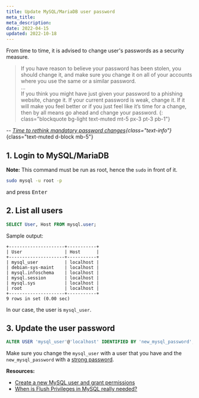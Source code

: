 ```yaml
---
title: Update MySQL/MariaDB user password
meta_title: 
meta_description: 
date: 2022-04-15
updated: 2022-10-18
---
```


From time to time, it is advised to change user's passwords as a security measure.

> If you have reason to believe your password has been stolen, you should change it, and make sure you change it on all of your accounts where you use the same or a similar password.  
> ...  
> If you think you might have just given your password to a phishing website, change it. If your current password is weak, change it. If it will make you feel better or if you just feel like it’s time for a change, then by all means go ahead and change your password.
{: class="blockquote bg-light text-muted mt-5 px-3 pt-3 pb-1"}

*-- [Time to rethink mandatory password changes](https://www.ftc.gov/policy/advocacy-research/tech-at-ftc/2016/03/time-rethink-mandatory-password-changes){class="text-info"}*{class="text-muted d-block mb-5"}

## 1. Login to MySQL/MariaDB

**Note:** This command must be run as root, hence the `sudo` in front of it.

```bash
sudo mysql -u root -p
```

and press <kbd>Enter</kbd>

## 2. List all users

```sql
SELECT User, Host FROM mysql.user;
```

Sample output:

```text
+---------------------+-----------+
| User                | Host      |
+---------------------+-----------+
| mysql_user          | localhost |
| debian-sys-maint    | localhost |
| mysql.infoschema    | localhost |
| mysql.session       | localhost |
| mysql.sys           | localhost |
| root                | localhost |
+---------------------+-----------+
9 rows in set (0.00 sec)
```

In our case, the user is `mysql_user`.

## 3. Update the user password

```sql
ALTER USER 'mysql_user'@'localhost' IDENTIFIED BY 'new_mysql_password';
```

Make sure you change the `mysql_user` with a user that you have and the `new_mysql_password` with a [strong password](https://www.expressvpn.com/password-generator).

**Resources:**
- [Create a new MySQL user and grant permissions](006.create-maria-database-and-user.md)
- [When is Flush Privileges in MySQL really needed?](https://stackoverflow.com/a/47155873/9618184)
